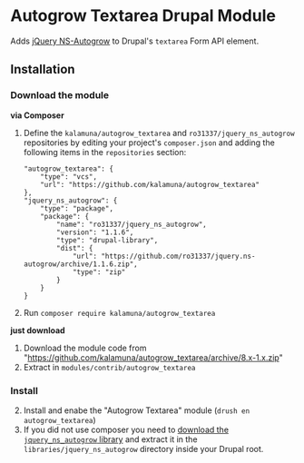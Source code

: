 # Autogrow Textarea Drupal Module

Adds [jQuery NS-Autogrow](https://github.com/ro31337/jquery.ns-autogrow) to Drupal's `textarea` Form API element.

## Installation

### Download the module

**via Composer**

1. Define the `kalamuna/autogrow_textarea` and `ro31337/jquery_ns_autogrow` repositories by editing your project's `composer.json` and adding the following items in the `repositories` section:

	```
    "autogrow_textarea": {
        "type": "vcs",
        "url": "https://github.com/kalamuna/autogrow_textarea"
    },
    "jquery_ns_autogrow": {
        "type": "package",
        "package": {
            "name": "ro31337/jquery_ns_autogrow",
            "version": "1.1.6",
            "type": "drupal-library",
            "dist": {
                "url": "https://github.com/ro31337/jquery.ns-autogrow/archive/1.1.6.zip",
                "type": "zip"
            }
        }
    }
	```

2. Run `composer require kalamuna/autogrow_textarea`

**just download**

1. Download the module code from "https://github.com/kalamuna/autogrow_textarea/archive/8.x-1.x.zip"
2. Extract in `modules/contrib/autogrow_textarea`

### Install

2. Install and enabe the "Autogrow Textarea" module (`drush en autogrow_textarea`)
3. If you did not use composer you need to [download the `jquery_ns_autogrow` library](https://github.com/ro31337/jquery.ns-autogrow/archive/1.1.6.zip) and extract it in the `libraries/jquery_ns_autogrow` directory inside your Drupal root.
